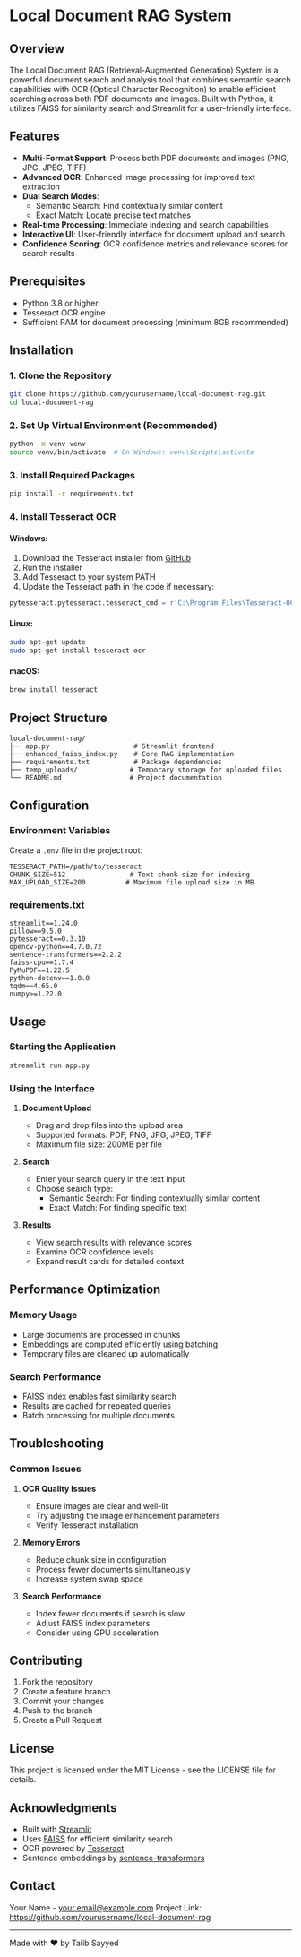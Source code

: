 # Local Document RAG System

## Overview
The Local Document RAG (Retrieval-Augmented Generation) System is a powerful document search and analysis tool that combines semantic search capabilities with OCR (Optical Character Recognition) to enable efficient searching across both PDF documents and images. Built with Python, it utilizes FAISS for similarity search and Streamlit for a user-friendly interface.

## Features
- **Multi-Format Support**: Process both PDF documents and images (PNG, JPG, JPEG, TIFF)
- **Advanced OCR**: Enhanced image processing for improved text extraction
- **Dual Search Modes**: 
  - Semantic Search: Find contextually similar content
  - Exact Match: Locate precise text matches
- **Real-time Processing**: Immediate indexing and search capabilities
- **Interactive UI**: User-friendly interface for document upload and search
- **Confidence Scoring**: OCR confidence metrics and relevance scores for search results

## Prerequisites
- Python 3.8 or higher
- Tesseract OCR engine
- Sufficient RAM for document processing (minimum 8GB recommended)

## Installation

### 1. Clone the Repository
```bash
git clone https://github.com/yourusername/local-document-rag.git
cd local-document-rag
```

### 2. Set Up Virtual Environment (Recommended)
```bash
python -m venv venv
source venv/bin/activate  # On Windows: venv\Scripts\activate
```

### 3. Install Required Packages
```bash
pip install -r requirements.txt
```

### 4. Install Tesseract OCR

#### Windows:
1. Download the Tesseract installer from [GitHub](https://github.com/UB-Mannheim/tesseract/wiki)
2. Run the installer
3. Add Tesseract to your system PATH
4. Update the Tesseract path in the code if necessary:
```python
pytesseract.pytesseract.tesseract_cmd = r'C:\Program Files\Tesseract-OCR\tesseract.exe'
```

#### Linux:
```bash
sudo apt-get update
sudo apt-get install tesseract-ocr
```

#### macOS:
```bash
brew install tesseract
```

## Project Structure
```
local-document-rag/
├── app.py                     # Streamlit frontend
├── enhanced_faiss_index.py    # Core RAG implementation
├── requirements.txt           # Package dependencies
├── temp_uploads/             # Temporary storage for uploaded files
└── README.md                 # Project documentation
```

## Configuration

### Environment Variables
Create a `.env` file in the project root:
```env
TESSERACT_PATH=/path/to/tesseract
CHUNK_SIZE=512                # Text chunk size for indexing
MAX_UPLOAD_SIZE=200          # Maximum file upload size in MB
```

### requirements.txt
```
streamlit==1.24.0
pillow==9.5.0
pytesseract==0.3.10
opencv-python==4.7.0.72
sentence-transformers==2.2.2
faiss-cpu==1.7.4
PyMuPDF==1.22.5
python-dotenv==1.0.0
tqdm==4.65.0
numpy>=1.22.0
```

## Usage

### Starting the Application
```bash
streamlit run app.py
```

### Using the Interface
1. **Document Upload**
   - Drag and drop files into the upload area
   - Supported formats: PDF, PNG, JPG, JPEG, TIFF
   - Maximum file size: 200MB per file

2. **Search**
   - Enter your search query in the text input
   - Choose search type:
     - Semantic Search: For finding contextually similar content
     - Exact Match: For finding specific text

3. **Results**
   - View search results with relevance scores
   - Examine OCR confidence levels
   - Expand result cards for detailed context

## Performance Optimization

### Memory Usage
- Large documents are processed in chunks
- Embeddings are computed efficiently using batching
- Temporary files are cleaned up automatically

### Search Performance
- FAISS index enables fast similarity search
- Results are cached for repeated queries
- Batch processing for multiple documents

## Troubleshooting

### Common Issues

1. **OCR Quality Issues**
   - Ensure images are clear and well-lit
   - Try adjusting the image enhancement parameters
   - Verify Tesseract installation

2. **Memory Errors**
   - Reduce chunk size in configuration
   - Process fewer documents simultaneously
   - Increase system swap space

3. **Search Performance**
   - Index fewer documents if search is slow
   - Adjust FAISS index parameters
   - Consider using GPU acceleration

## Contributing
1. Fork the repository
2. Create a feature branch
3. Commit your changes
4. Push to the branch
5. Create a Pull Request

## License
This project is licensed under the MIT License - see the LICENSE file for details.

## Acknowledgments
- Built with [Streamlit](https://streamlit.io/)
- Uses [FAISS](https://github.com/facebookresearch/faiss) for efficient similarity search
- OCR powered by [Tesseract](https://github.com/tesseract-ocr/tesseract)
- Sentence embeddings by [sentence-transformers](https://www.sbert.net/)

## Contact
Your Name - your.email@example.com
Project Link: https://github.com/yourusername/local-document-rag

---
Made with ❤️ by Talib Sayyed


